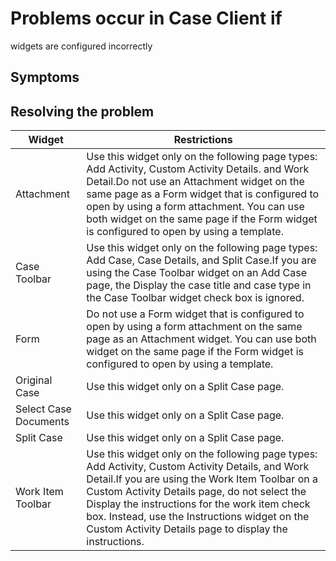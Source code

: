 # Problems occur in Case Client if
widgets are configured incorrectly

## Symptoms

## Resolving the problem

| Widget                | Restrictions                                                                                                                                                                                                                                                                                                                                                     |
|-----------------------|------------------------------------------------------------------------------------------------------------------------------------------------------------------------------------------------------------------------------------------------------------------------------------------------------------------------------------------------------------------|
| Attachment            | Use this widget only on the following page types: Add Activity, Custom Activity Details. and Work Detail.Do not use an Attachment widget on the same page as a Form widget that is configured to open by using a form attachment. You can use both widget on the same page if the Form widget is configured to open by using a template.                         |
| Case Toolbar          | Use this widget only on the following page types: Add Case, Case Details, and Split Case.If you are using the Case Toolbar widget on an Add Case page, the Display the case title and case type in the Case Toolbar widget check box is ignored.                                                                                                                 |
| Form                  | Do not use a Form widget that is configured to open by using a form attachment on the same page as an Attachment widget. You can use both widget on the same page if the Form widget is configured to open by using a template.                                                                                                                                  |
| Original Case         | Use this widget only on a Split Case page.                                                                                                                                                                                                                                                                                                                       |
| Select Case Documents | Use this widget only on a Split Case page.                                                                                                                                                                                                                                                                                                                       |
| Split Case            | Use this widget only on a Split Case page.                                                                                                                                                                                                                                                                                                                       |
| Work Item Toolbar     | Use this widget only on the following page types: Add Activity, Custom Activity Details, and Work Detail.If you are using the Work Item Toolbar on a Custom Activity Details page, do not select the Display the instructions for the work item check box. Instead, use the Instructions widget on the Custom Activity Details page to display the instructions. |